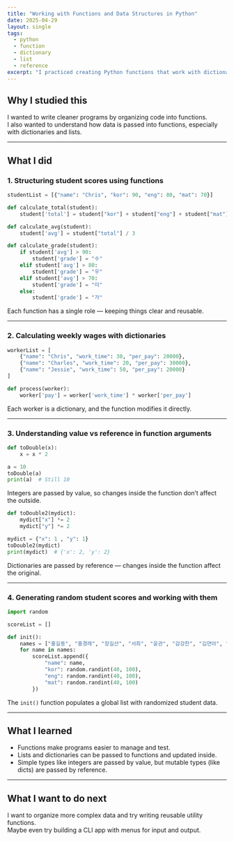 ```yaml
---
title: "Working with Functions and Data Structures in Python"
date: 2025-04-29
layout: single
tags:
  - python
  - function
  - dictionary
  - list
  - reference
excerpt: "I practiced creating Python functions that work with dictionaries and lists. I also explored the difference between value and reference in function arguments."
---
```


## Why I studied this

I wanted to write cleaner programs by organizing code into functions.  
I also wanted to understand how data is passed into functions, especially with dictionaries and lists.

---

## What I did

### 1. Structuring student scores using functions

```python
studentList = [{"name": "Chris", "kor": 90, "eng": 80, "mat": 70}]

def calculate_total(student):
    student['total'] = student["kor"] + student["eng"] + student["mat"]

def calculate_avg(student):
    student['avg'] = student["total"] / 3

def calculate_grade(student):
    if student['avg'] > 90:
        student['grade'] = "수"
    elif student['avg'] > 80:
        student['grade'] = "우"
    elif student['avg'] > 70:
        student['grade'] = "미"
    else:
        student['grade'] = "가"
```

Each function has a single role — keeping things clear and reusable.

---

### 2. Calculating weekly wages with dictionaries

```python
workerList = [
    {"name": "Chris", "work_time": 30, "per_pay": 20000},
    {"name": "Charles", "work_time": 20, "per_pay": 30000},
    {"name": "Jessie", "work_time": 50, "per_pay": 20000}
]

def process(worker):
    worker['pay'] = worker['work_time'] * worker['per_pay']
```

Each worker is a dictionary, and the function modifies it directly.

---

### 3. Understanding value vs reference in function arguments

```python
def toDouble(x):
    x = x * 2

a = 10
toDouble(a)
print(a)  # Still 10
```

Integers are passed by value, so changes inside the function don’t affect the outside.

```python
def toDouble2(mydict):
    mydict["x"] *= 2
    mydict["y"] *= 2

mydict = {"x": 1 , "y": 1}
toDouble2(mydict)
print(mydict)  # {'x': 2, 'y': 2}
```

Dictionaries are passed by reference — changes inside the function affect the original.

---

### 4. Generating random student scores and working with them

```python
import random

scoreList = []

def init():
    names = ["홍길동", "홍경래", "장길산", "서희", "윤관", "감강찬", "김연아", "안세영", "조승연"]
    for name in names:
        scoreList.append({
            "name": name,
            "kor": random.randint(40, 100),
            "eng": random.randint(40, 100),
            "mat": random.randint(40, 100)
        })
```

The `init()` function populates a global list with randomized student data.

---

## What I learned

- Functions make programs easier to manage and test.
- Lists and dictionaries can be passed to functions and updated inside.
- Simple types like integers are passed by value, but mutable types (like dicts) are passed by reference.

---

## What I want to do next

I want to organize more complex data and try writing reusable utility functions.  
Maybe even try building a CLI app with menus for input and output.
